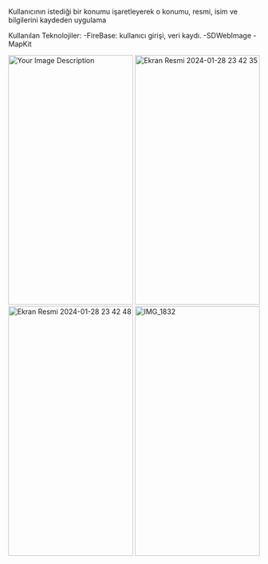 Kullanıcının istediği bir konumu işaretleyerek o konumu, resmi, isim ve bilgilerini kaydeden uygulama

Kullanılan Teknolojiler: 
  -FireBase: kullanıcı girişi, veri kaydı.
  -SDWebImage
  -MapKit

<img width="250" height="500" alt="Your Image Description" src="https://github.com/ibrahimturk25/GocebeApp/assets/142541506/6d24120f-7697-4a09-a413-366642751896">
<img width="250" height="500" alt="Ekran Resmi 2024-01-28 23 42 35" src="https://github.com/ibrahimturk25/GocebeApp/assets/142541506/10d405a6-b8d6-42c5-b65f-df4aa18e97d5">
<img width="250" height="500" alt="Ekran Resmi 2024-01-28 23 42 48" src="https://github.com/ibrahimturk25/GocebeApp/assets/142541506/395c70f3-6551-4258-a005-1451604c518b">
<img width="250" height="500" alt="IMG_1832" src="https://github.com/ibrahimturk25/GocebeApp/assets/142541506/6268305a-8a46-491f-84d2-e8b96941530c">
